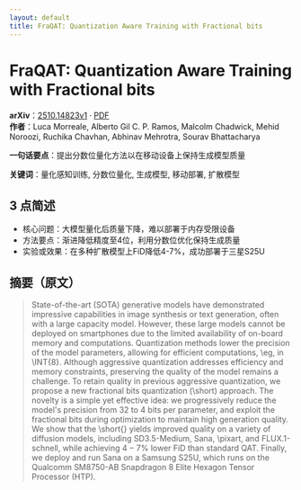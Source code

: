 ```yaml
---
layout: default
title: FraQAT: Quantization Aware Training with Fractional bits
---
```


# FraQAT: Quantization Aware Training with Fractional bits
**arXiv**：[2510.14823v1](https://arxiv.org/abs/2510.14823) · [PDF](https://arxiv.org/pdf/2510.14823.pdf)  
**作者**：Luca Morreale, Alberto Gil C. P. Ramos, Malcolm Chadwick, Mehid Noroozi, Ruchika Chavhan, Abhinav Mehrotra, Sourav Bhattacharya  

**一句话要点**：提出分数位量化方法以在移动设备上保持生成模型质量

**关键词**：量化感知训练, 分数位量化, 生成模型, 移动部署, 扩散模型

## 3 点简述
- 核心问题：大模型量化后质量下降，难以部署于内存受限设备
- 方法要点：渐进降低精度至4位，利用分数位优化保持生成质量
- 实验或效果：在多种扩散模型上FiD降低4-7%，成功部署于三星S25U

## 摘要（原文）

> State-of-the-art (SOTA) generative models have demonstrated impressive
> capabilities in image synthesis or text generation, often with a large capacity
> model. However, these large models cannot be deployed on smartphones due to the
> limited availability of on-board memory and computations. Quantization methods
> lower the precision of the model parameters, allowing for efficient
> computations, \eg, in \INT{8}. Although aggressive quantization addresses
> efficiency and memory constraints, preserving the quality of the model remains
> a challenge. To retain quality in previous aggressive quantization, we propose
> a new fractional bits quantization (\short) approach. The novelty is a simple
> yet effective idea: we progressively reduce the model's precision from 32 to 4
> bits per parameter, and exploit the fractional bits during optimization to
> maintain high generation quality. We show that the \short{} yields improved
> quality on a variety of diffusion models, including SD3.5-Medium, Sana,
> \pixart, and FLUX.1-schnell, while achieving $4-7\%$ lower FiD than standard
> QAT. Finally, we deploy and run Sana on a Samsung S25U, which runs on the
> Qualcomm SM8750-AB Snapdragon 8 Elite Hexagon Tensor Processor (HTP).


